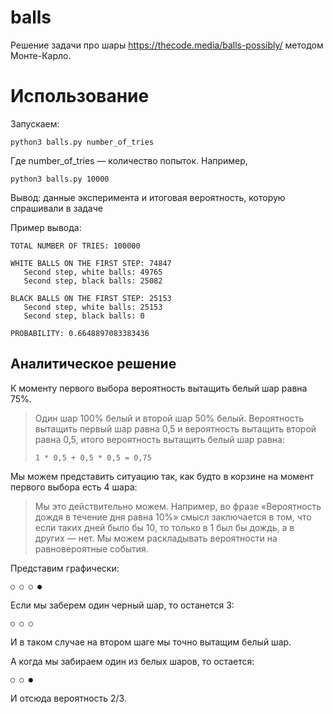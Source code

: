 # balls
Решение задачи про шары https://thecode.media/balls-possibly/ методом Монте-Карло.

# Использование
Запускаем:
```
python3 balls.py number_of_tries
```
Где number_of_tries — количество попыток. Например,
```
python3 balls.py 10000
```

Вывод: данные эксперимента и итоговая вероятность, которую спрашивали в задаче

Пример вывода:
```
TOTAL NUMBER OF TRIES: 100000

WHITE BALLS ON THE FIRST STEP: 74847
   Second step, white balls: 49765
   Second step, black balls: 25082

BLACK BALLS ON THE FIRST STEP: 25153
   Second step, white balls: 25153
   Second step, black balls: 0

PROBABILITY: 0.6648897083383436
```

## Аналитическое решение

К моменту первого выбора вероятность вытащить белый шар равна 75%.

> Один шар 100% белый и второй шар 50% белый. Вероятность вытащить первый шар равна 0,5 и вероятность вытащить второй равна 0,5, итого вероятность вытащить белый шар равна:
>
>`1 * 0,5 + 0,5 * 0,5 = 0,75`
>
Мы можем представить ситуацию так, как будто в корзине на момент первого выбора есть 4 шара:
> Мы это действительно можем. Например, во фразе «Вероятность дождя в течение дня равна 10%» смысл заключается в том, что если таких дней было бы 10, то только в 1 был бы дождь, а в других — нет. Мы можем раскладывать вероятности на равновероятные события.

Представим графически:

`○ ○ ○ ●`

Если мы заберем один черный шар, то останется 3:

`○ ○ ○`

И в таком случае на втором шаге мы точно вытащим белый шар.

А когда мы забираем один из белых шаров, то остается:

`○ ○ ●`

И отсюда вероятность 2/3.
